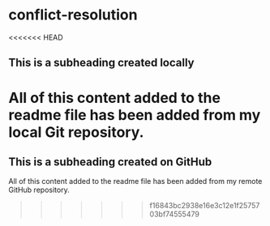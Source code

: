 # conflict-resolution
<<<<<<< HEAD
## This is a subheading created locally

All of this content added to the readme file has been added from my local Git repository.
=======

## This is a subheading created on GitHub

All of this content added to the readme file has been added from my remote GitHub repository.
>>>>>>> f16843bc2938e16e3c12e1f2575703bf74555479

